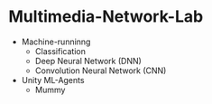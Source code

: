 # Multimedia-Network-Lab
- Machine-runninng
  - Classification
  - Deep Neural Network (DNN)
  - Convolution Neural Network (CNN)
- Unity ML-Agents
  - Mummy
